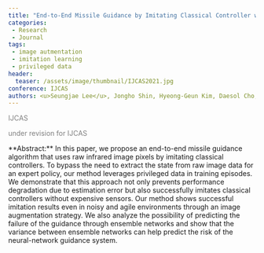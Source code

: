 ```yaml
---
title: "End-to-End Missile Guidance by Imitating Classical Controller with Privileged Data"
categories:
 - Research
 - Journal
tags:
 - image autmentation
 - imitation learning
 - privileged data
header:
  teaser: /assets/image/thumbnail/IJCAS2021.jpg
conference: IJCAS
authors: <u>Seungjae Lee</u>, Jongho Shin, Hyeong-Geun Kim, Daesol Cho, and H. Jin Kim
---
```

<p style="color:gray;">IJCAS</p>
<p style="color:gray;">under revision for IJCAS</p>
**Abstract:** In this paper, we propose an end-to-end missile guidance algorithm that uses raw infrared image pixels by imitating classical controllers. To bypass the need to extract the state from raw image data for an expert policy, our method leverages privileged data in training episodes. We demonstrate that this approach not only prevents performance degradation due to estimation error but also successfully imitates classical controllers without expensive sensors. Our method shows successful imitation results even in noisy and agile environments through an image augmentation strategy. We also analyze the possibility of predicting the failure of the guidance through ensemble networks and show that the variance between ensemble networks can help predict the risk of the neural-network guidance system.
